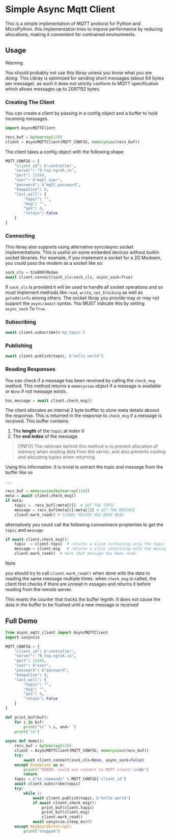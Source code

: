 # Simple Async Mqtt Client
This is a simple implimentation of MQTT protocol for Python and MicroPython.
this implementation tries to impove performance by reducing allocations,
making it convenient for contrained environments.

## Usage
> [!WARNING]
> You should probably not use this libray unless you know what you are doing.
> This Libray is optimized for sending short messages (about 64 bytes per message). 
> as such it does not strictly conform to MQTT specification which allows messages up to 2097152 bytes.

### Creating The Client
You can create a client by passing in a config object and a buffer to hold incoming messages.
```python
import AsyncMQTTClient

recv_buf = bytearray(128)
client = AsyncMQTTClient(MQTT_CONFIG, memoryview(recv_buf))
```
The client takes a config object with the following shape 
```python
MQTT_CONFIG = {
    "client_id": b'controller',
    "server": "8.tcp.ngrok.io",
    "port": 13164,
    "user": b"mqtt_user",
    "password": b"mqtt_password",
    "keepalive": 0,
    "last_will": {
        "topic": "",
        "msg": "",
        "qos": 0,
        "retain": False
    }
}
```

### Connecting
This libray also supports using alternative sync/async socket 
implementations. This is useful on  some embeded devices without builtin socket libraries.
For example, if you implement a socket for a 2G Modoem, 
you could pass the modem as a socket like so:

```python
sock_cls = Sim800lModem
await client.connect(sock_cls=sock_cls, async_sock=True) 
```
If `sock_cls` is provided it will be used to handle all socket operations 
and so must implement methods like `read`, `write`, `set_blocking` as well as `getaddrinfo` among others.
The socket libray you provide may or may not support the `async/await` syntax. 
You MUST indicate this by setting `async_sock` To `True`.

### Subscribing
```python
await client.subscribe(b'my_topic')
```
### Publishing
```python
await client.publish(topic, b'hello world')
```
### Reading Responses
You can check if a message has been received by calling the `check_msg` method.
This method returns a `memoryview` object if a message is available or `None` if not message exists.
```python
has_message = await client.check_msg()
```
The client allocates an internal 2 byte bufffer to store meta details aboout the response. 
This is returned in the response to `check_msg` if a message is received.
This buffer contains:
1. The **length** of the `topic` at index 0
2. The **end index** of the message.

> [!INFO] The rationale behind this method is to prevent allocation of memory when reading data from the server, 
> and also prevents ceating and allocating tuples when returning.

Using this information. it is trivial to extract the topic and message from the buffer like so
```python
...

recv_buf = memoryview(bytearray(128))
meta = await client.check_msg()
if meta:
    topic =  recv_buf[:meta[0]]  # GET THE TOPIC
    message = recv_buf[meta[0]:meta[1]] # GET THE MESSAGE
    client.mark_read() # SIGNAL MESSGE HAS BEEN READ
```
alternatively you could call the following conveninece propterties to get the `topic` and   `message`

```python
if await client.check_msg():
    topic  = client.topic  # returns a slice containing only the topic
    message = client.msg   # returns a slice conatining only the message
    client.mark_read()  # mark that message has been read.
```
> [!NOTE]
> you should try to call `client.mark_read()` when done with the data to reading the same message multiple times.
> when `check_msg` is called, the client first checks if there are unread m
> essages and returns it before reading from the remote server.
> 
> This resets the counter that tracks the buffer legnth. 
> It does not cause the data in the buffer to be flushed until a new message is received

## Full Demo

```python
from async_mqtt_client import AsyncMQTTClient
import uasyncio

MQTT_CONFIG = {
    "client_id": b'controller',
    "server": "8.tcp.ngrok.io",
    "port": 13164,
    "user": b"user",
    "password": b"password",
    "keepalive": 0,
    "last_will": {
        "topic": "",
        "msg": "",
        "qos": 0,
        "retain": False
    }
}

def print_buf(buf):
    for i in buf:
        print("%c" % i, end='')
    print('\n')
    
async def demo():
    recv_buf = bytearray(128)
    client = AsyncMQTTClient(MQTT_CONFIG, memoryview(recv_buf))
    try:
        await client.connect(sock_cls=None, async_sock=False)
    except Exception as e:
        print(f"ERROR: could not connect to MQTT client.\n{e}")
        return
    topic = b"%s_commands" % MQTT_CONFIG['client_id']
    await client.subscribe(topic)
    try:
        while 1:
            await client.publish(topic, b'hello world')
            if await client.check_msg():
                print_buf(client.topic)
                print_buf(client.msg)
                client.mark_read()
            await uasyncio.sleep_ms(0)
    except KeyboardInterrupt:
        print("stopped")

```